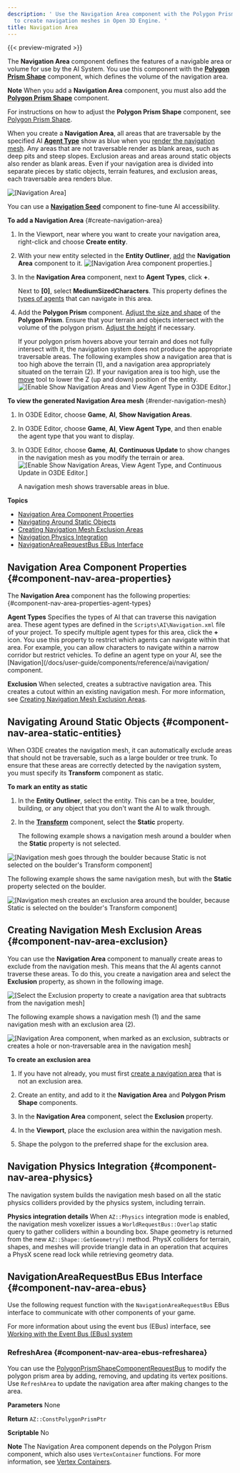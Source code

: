 ```yaml
---
description: ' Use the Navigation Area component with the Polygon Prism Shape component
  to create navigation meshes in Open 3D Engine. '
title: Navigation Area
---
```


{{< preview-migrated >}}

The **Navigation Area** component defines the features of a navigable area or volume for use by the AI System\. You use this component with the **[Polygon Prism Shape](/docs/user-guide/components/reference/shape/polygon-prism-shape/)** component, which defines the volume of the navigation area\.

**Note**
When you add a **Navigation Area** component, you must also add the **[Polygon Prism Shape](/docs/user-guide/components/reference/shape/polygon-prism-shape/)** component\.

For instructions on how to adjust the **Polygon Prism Shape** component, see [Polygon Prism Shape](/docs/user-guide/components/reference/shape/polygon-prism-shape/)\.

When you create a **Navigation Area**, all areas that are traversable by the specified AI [**Agent Type**](#component-nav-area-properties) show as blue when you [render the navigation mesh](#render-navigation-mesh)\. Any areas that are not traversable render as blank areas, such as deep pits and steep slopes\. Exclusion areas and areas around static objects also render as blank areas\. Even if your navigation area is divided into separate pieces by static objects, terrain features, and exclusion areas, each traversable area renders blue\.

![\[Navigation Area\]](/images/user-guide/component/component-navigation-mesh.png)

You can use a **[Navigation Seed](/docs/user-guide/components/reference/ai/nav-seed/)** component to fine\-tune AI accessibility\.

**To add a Navigation Area** {#create-navigation-area}

1. In the Viewport, near where you want to create your navigation area, right\-click and choose **Create entity**\.

1. With your new entity selected in the **Entity Outliner**, [add](/docs/userguide/components/working-adding.md) the **Navigation Area** component to it\.
![\[Navigation Area component properties.\]](/images/user-guide/component/component-nav-area-1.png)

1. In the **Navigation Area** component, next to **Agent Types**, click **\+**\.

   Next to **\[0\]**, select **MediumSizedCharacters**\. This property defines the [types of agents](#component-nav-area-properties) that can navigate in this area\.

1. Add the **Polygon Prism** component\. [Adjust the size and shape](/docs/userguide/components/polygon-prism#working-with-polygon-prism-components) of the **Polygon Prism**\. Ensure that your terrain and objects intersect with the volume of the polygon prism\. [Adjust the height](/docs/userguide/components/polygon-prism#component-polygon-prism-height-adjustment) if necessary\.

   If your polygon prism hovers above your terrain and does not fully intersect with it, the navigation system does not produce the appropriate traversable areas\. The following examples show a navigation area that is too high above the terrain \(1\), and a navigation area appropriately situated on the terrain \(2\)\. If your navigation area is too high, use the [move](/docs/userguide/editor/toolbars) tool to lower the Z \(up and down\) position of the entity\.
![\[Enable Show Navigation Areas and View Agent Type in O3DE Editor.\]](/images/user-guide/component/component-nav-area.png)

**To view the generated Navigation Area mesh** {#render-navigation-mesh}

1. In O3DE Editor, choose **Game**, **AI**, **Show Navigation Areas**\.

1. In O3DE Editor, choose **Game**, **AI**, **View Agent Type**, and then enable the agent type that you want to display\.

1. In O3DE Editor, choose **Game**, **AI**, **Continuous Update** to show changes in the navigation mesh as you modify the terrain or area\.
![\[Enable Show Navigation Areas, View Agent Type, and Continuous Update in O3DE Editor.\]](/images/user-guide/component/component-nav-area-gameai-menu-items.png)

   A navigation mesh shows traversable areas in blue\.

**Topics**
+ [Navigation Area Component Properties](#component-nav-area-properties)
+ [Navigating Around Static Objects](#component-nav-area-static-entities)
+ [Creating Navigation Mesh Exclusion Areas](#component-nav-area-exclusion)
+ [Navigation Physics Integration](#component-nav-area-physics)
+ [NavigationAreaRequestBus EBus Interface](#component-nav-area-ebus)

## Navigation Area Component Properties {#component-nav-area-properties}

The **Navigation Area** component has the following properties: {#component-nav-area-properties-agent-types}

**Agent Types**
Specifies the types of AI that can traverse this navigation area\. These agent types are defined in the `Scripts\AI\Navigation.xml` file of your project. To specify multiple agent types for this area, click the **\+** icon\.
You use this property to restrict which agents can navigate within that area\. For example, you can allow characters to navigate within a narrow corridor but restrict vehicles\.
To define an agent type on your AI, see the [Navigation](/docs/user-guide/components/reference/ai/navigation/ component\.

**Exclusion**
When selected, creates a subtractive navigation area\. This creates a cutout within an existing navigation mesh\. For more information, see [Creating Navigation Mesh Exclusion Areas](#component-nav-area-exclusion)\.

## Navigating Around Static Objects {#component-nav-area-static-entities}

When O3DE creates the navigation mesh, it can automatically exclude areas that should not be traversable, such as a large boulder or tree trunk\. To ensure that these areas are correctly detected by the navigation system, you must specify its **Transform** component as static\.

**To mark an entity as static**

1. In the **Entity Outliner**, select the entity\. This can be a tree, boulder, building, or any object that you don't want the AI to walk through\.

1. In the **[Transform](/docs/user-guide/components/reference/transform/)** component, select the **Static** property\.

   The following example shows a navigation mesh around a boulder when the **Static** property is not selected\.

![\[Navigation mesh goes through the boulder because Static is not selected on the boulder's Transform component\]](/images/user-guide/component/component-nav-area-4.png)

The following example shows the same navigation mesh, but with the **Static** property selected on the boulder\.

![\[Navigation mesh creates an exclusion area around the boulder, because Static is selected on the boulder's Transform component\]](/images/user-guide/component/component-nav-area-5.png)

## Creating Navigation Mesh Exclusion Areas {#component-nav-area-exclusion}

You can use the **Navigation Area** component to manually create areas to exclude from the navigation mesh\. This means that the AI agents cannot traverse these areas\. To do this, you create a navigation area and select the **Exclusion** property, as shown in the following image\.

![\[Select the Exclusion property to create a navigation area that subtracts from the navigation mesh\]](/images/user-guide/component/component-nav-area-8.png)

The following example shows a navigation mesh \(1\) and the same navigation mesh with an exclusion area \(2\)\.

![\[Navigation Area component, when marked as an exclusion, subtracts or creates a hole or non-traversable area in the navigation mesh\]](/images/user-guide/component/component-nav-area-6.png)

**To create an exclusion area**

1. If you have not already, you must first [create a navigation area](#create-navigation-area) that is not an exclusion area\.

1. Create an entity, and add to it the **Navigation Area** and **Polygon Prism Shape** components\.

1. In the **Navigation Area** component, select the **Exclusion** property\.

1. In the **Viewport**, place the exclusion area within the navigation mesh\.

1. Shape the polygon to the preferred shape for the exclusion area\.

## Navigation Physics Integration {#component-nav-area-physics}

The navigation system builds the navigation mesh based on all the static physics colliders provided by the physics system, including terrain\.

**Physics integration details**
When `AZ::Physics` integration mode is enabled, the navigation mesh voxelizer issues a `WorldRequestBus::Overlap` static query to gather colliders within a bounding box\. Shape geometry is returned from the new `AZ::Shape::GetGeometry()` method\. PhysX colliders for terrain, shapes, and meshes will provide triangle data in an operation that acquires a PhysX scene read lock while retrieving geometry data\.

## NavigationAreaRequestBus EBus Interface {#component-nav-area-ebus}

Use the following request function with the `NavigationAreaRequestBus` EBus interface to communicate with other components of your game\.

For more information about using the event bus \(EBus\) interface, see [Working with the Event Bus \(EBus\) system](/docs/user-guide/engine/ebus/)

### RefreshArea {#component-nav-area-ebus-refresharea}

You can use the [PolygonPrismShapeComponentRequestBus](/docs/user-guide/components/reference/shape/polygon-prism-shape/#polygonprismshapecomponentrequestbus) to modify the polygon prism area by adding, removing, and updating its vertex positions\. Use `RefreshArea` to update the navigation area after making changes to the area\.

**Parameters**
None

**Return**
`AZ::ConstPolygonPrismPtr`

**Scriptable**
No

**Note**
The Navigation Area component depends on the Polygon Prism component, which also uses `VertexContainer` functions\. For more information, see [Vertex Containers](/docs/user-guide/components/reference/shape/vertex-container/)\.
